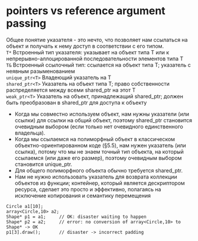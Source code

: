 pointers vs reference argument passing
======================================
  
Общее понятие указателя - это нечто, что позволяет нам ссылаться на объект и получать к нему доступ в соответствии с его типом.  
`T*`		        Встроенный тип указателя: указывает на объект типа T или к непрерывно-аллоцированной последовательности элементов типа T  
`T&`		        Встроенный ссылочный тип: ссылается на объект типа T; указатель с неявным разыменованием  
`unique_ptr<T>` 	Владеющий указатель на T  
`shared_ptr<T>` 	Указатель на объект типа T; право собственности распределяется между всеми shared_ptr на этот T  
`weak_ptr<T>` 	Указатель на объект, принадлежащий shared_ptr; должен быть преобразован в shared_ptr для доступа к объекту  
  
- Когда мы совместно используем объект, нам нужны указатели (или ссылки) для ссылки на общий объект, поэтому shared_ptr становится очевидным выбором (если только нет очевидного единственного владельца).  
- Когда мы ссылаемся на полиморфный объект в классическом объектно-ориентированном коде (§5.5), нам нужен указатель (или ссылка), потому что мы не знаем точный тип объекта, на который ссылаемся (или даже его размер), поэтому очевидным выбором становится unique_ptr.  
- Для общего полиморфного объекта обычно требуется shared_ptr.  
- Нам не нужно использовать указатель для возврата коллекции объектов из функции; контейнер, который является дескриптором ресурса, сделает это просто и эффективно, полагаясь на исключение копирования и семантику перемещения  
  
```
Circle a1[10];
array<Circle,10> a2;
Shape* p1 = a1;		// OK: disaster waiting to happen
Shape* p2 = a2;		// error: no conversion of array<Circle,10> to Shape* -> OK
p1[3].draw();		// disaster -> incorrect padding
```
